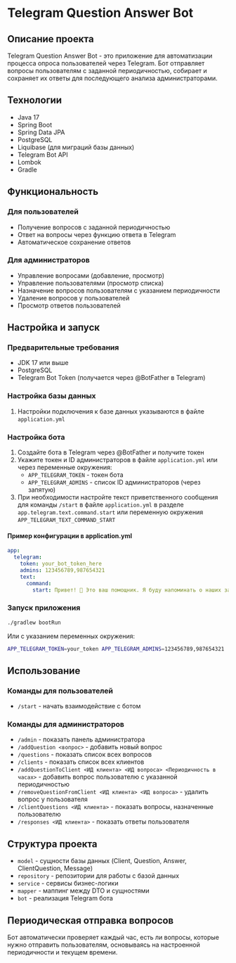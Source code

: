 # Telegram Question Answer Bot

## Описание проекта

Telegram Question Answer Bot - это приложение для автоматизации процесса опроса пользователей через Telegram.
Бот отправляет вопросы пользователям с заданной периодичностью, собирает и сохраняет их ответы для последующего анализа
администраторами.

## Технологии

- Java 17
- Spring Boot
- Spring Data JPA
- PostgreSQL
- Liquibase (для миграций базы данных)
- Telegram Bot API
- Lombok
- Gradle

## Функциональность

### Для пользователей

- Получение вопросов с заданной периодичностью
- Ответ на вопросы через функцию ответа в Telegram
- Автоматическое сохранение ответов

### Для администраторов

- Управление вопросами (добавление, просмотр)
- Управление пользователями (просмотр списка)
- Назначение вопросов пользователям с указанием периодичности
- Удаление вопросов у пользователей
- Просмотр ответов пользователей

## Настройка и запуск

### Предварительные требования

- JDK 17 или выше
- PostgreSQL
- Telegram Bot Token (получается через @BotFather в Telegram)

### Настройка базы данных

1. Настройки подключения к базе данных указываются в файле `application.yml`

### Настройка бота

1. Создайте бота в Telegram через @BotFather и получите токен
2. Укажите токен и ID администраторов в файле `application.yml` или через переменные окружения:
    - `APP_TELEGRAM_TOKEN` - токен бота
    - `APP_TELEGRAM_ADMINS` - список ID администраторов (через запятую)
3. При необходимости настройте текст приветственного сообщения для команды `/start` в файле `application.yml` в разделе
   `app.telegram.text.command.start` или переменную окружения `APP_TELEGRAM_TEXT_COMMAND_START`

#### Пример конфигурации в application.yml

```yaml
app:
  telegram:
    token: your_bot_token_here
    admins: 123456789,987654321
    text:
      command:
        start: Привет! 👋 Это ваш помощник. Я буду напоминать о наших задачах и присылать вопросы – отвечать можно в любое время. Ваши ответы сохраняются и будут видны только вашему куратору, чтобы вы могли работать ещё эффективнее. Готовы начать? 😊
```

### Запуск приложения

```bash
./gradlew bootRun
```

Или с указанием переменных окружения:

```bash
APP_TELEGRAM_TOKEN=your_token APP_TELEGRAM_ADMINS=123456789,987654321 ./gradlew bootRun
```

## Использование

### Команды для пользователей

- `/start` - начать взаимодействие с ботом

### Команды для администраторов

- `/admin` - показать панель администратора
- `/addQuestion <вопрос>` - добавить новый вопрос
- `/questions` - показать список всех вопросов
- `/clients` - показать список всех клиентов
- `/addQuestionToClient <ИД клиента> <ИД вопроса> <Периодичность в часах>` - добавить вопрос пользователю с указанной
  периодичностью
- `/removeQuestionFromClient <ИД клиента> <ИД вопроса>` - удалить вопрос у пользователя
- `/clientQuestions <ИД клиента>` - показать вопросы, назначенные пользователю
- `/responses <ИД клиента>` - показать ответы пользователя

## Структура проекта

- `model` - сущности базы данных (Client, Question, Answer, ClientQuestion, Message)
- `repository` - репозитории для работы с базой данных
- `service` - сервисы бизнес-логики
- `mapper` - маппинг между DTO и сущностями
- `bot` - реализация Telegram бота

## Периодическая отправка вопросов

Бот автоматически проверяет каждый час, есть ли вопросы, которые нужно отправить пользователям, основываясь на
настроенной периодичности и текущем времени.
